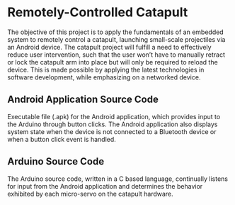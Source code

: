 Remotely-Controlled Catapult
==========================================================================
The objective of this project is to apply the fundamentals of an embedded system to remotely control a catapult, launching small-scale projectiles via an Android device. The catapult project will fulfill a need to effectively reduce user intervention, such that the user won’t have to manually retract or lock the catapult arm into place but will only be required to reload the device. This is made possible by applying the latest technologies in software development, while emphasizing on a networked device.

Android Application Source Code
--------------------------------------------------------------------------
Executable file (.apk) for the Android application, which provides input to the Arduino through button clicks. The Android application also displays system state when the device is not connected to a Bluetooth device or when a button click event is handled.

Arduino Source Code
--------------------------------------------------------------------------
The Arduino source code, written in a C based language, continually listens for input from the Android application and determines the behavior exhibited by each micro-servo on the catapult hardware.


